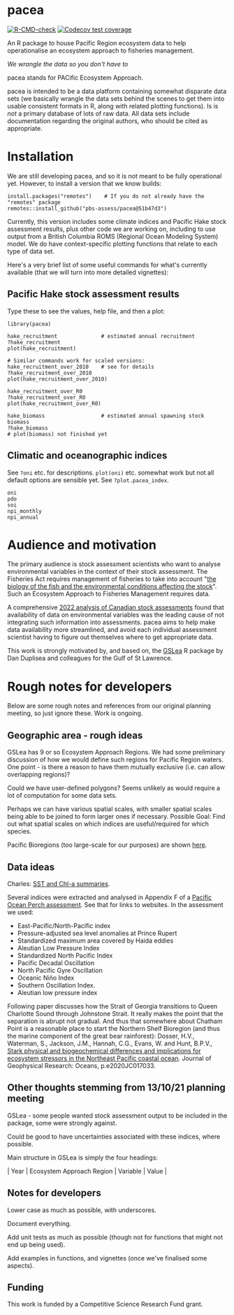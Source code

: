 # pacea

<!-- badges: start -->
[![R-CMD-check](https://github.com/pbs-assess/pacea/actions/workflows/R-CMD-check.yaml/badge.svg)](https://github.com/pbs-assess/pacea/actions/workflows/R-CMD-check.yaml)
[![Codecov test coverage](https://codecov.io/gh/pbs-assess/pacea/branch/main/graph/badge.svg)](https://app.codecov.io/gh/pbs-assess/pacea?branch=main)
<!-- badges: end -->

An R package to house Pacific Region ecosystem data to help operationalise an ecosystem approach to fisheries management.

*We wrangle the data so you don't have to*

pacea stands for PACific Ecosystem Approach. 

pacea is intended to be a data platform containing somewhat disparate data sets (we basically wrangle the data sets behind the scenes to get them into usable consistent formats in R, along with related plotting functions). Is is *not* a primary database of lots of raw data. All data sets include documentation regarding the original authors, who should be cited as appropriate. 

# Installation

We are still developing pacea, and so it is not meant to be fully operational yet. However, to install a version that we know builds:

```
install.packages("remotes")    # If you do not already have the "remotes" package
remotes::install_github("pbs-assess/pacea@51b47d3")
```

Currently, this version includes some climate indices and Pacific Hake stock assessment results, plus other code we are working on, including to use output from a British Columbia ROMS (Regional Ocean Modeling System) model. We do have context-specific plotting functions that relate to each type of data set.

Here's a very brief list of some useful commands for what's currently available (that we will turn into more detailed vignettes):

## Pacific Hake stock assessment results

Type these to see the values, help file, and then a plot:
```
library(pacea)

hake_recruitment              # estimated annual recruitment
?hake_recruitment
plot(hake_recruitment)

# Similar commands work for scaled versions:
hake_recruitment_over_2010    # see for details
?hake_recruitment_over_2010 
plot(hake_recruitment_over_2010)

hake_recruitment_over_R0
?hake_recruitment_over_R0
plot(hake_recruitment_over_R0)

hake_biomass                  # estimated annual spawning stock biomass
?hake_biomass                 
# plot(biomass) not finished yet 
```

## Climatic and oceanographic indices

See `?oni` etc. for descriptions. `plot(oni)` etc. somewhat work but not all default options are sensible yet. See `?plot.pacea_index`. 
```
oni
pdo
soi
npi_monthly
npi_annual 
```

# Audience and motivation

The primary audience is stock assessment scientists who want to analyse environmental variables in the context of their stock assessment. The Fisheries Act requires management of fisheries to take into account "[the biology of the fish and the environmental conditions affecting the stock](https://laws-lois.justice.gc.ca/eng/acts/f-14/page-3.html#h-1175547)". Such an Ecosystem Approach to Fisheries Management requires data. 

A comprehensive [2022 analysis of Canadian stock assessments](https://publications.gc.ca/collections/collection_2022/mpo-dfo/Fs97-6-3473-eng.pdf) found that availability of data on environmental variables was the leading cause of not integrating such information into assessments. pacea aims to help make data availability more streamlined, and avoid each individual assessment scientist having to figure out themselves where to get appropriate data.

This work is strongly motivated by, and based on, the [GSLea](https://github.com/duplisea/gslea) R package by Dan Duplisea and colleagues for the Gulf of St Lawrence.

# Rough notes for developers

Below are some rough notes and references from our original planning meeting, so just ignore these. Work is ongoing.

## Geographic area - rough ideas

GSLea has 9 or so Ecosystem Approach Regions. We had some preliminary discussion of how we would define such regions for Pacific Region waters. One point - is there a reason to have them mutually exclusive (i.e. can allow overlapping regions)?

Could we have user-defined polygons? Seems unlikely as would require a lot of computation for some data sets.  

Perhaps we can have various spatial scales, with smaller spatial scales being able to be joined to form larger ones if necessary. Possible Goal: Find out what spatial scales on which indices are useful/required for which species.

Pacific Bioregions (too large-scale for our purposes) are shown [here](https://cpawsbc.org/northern-shelf-bioregion/).

## Data ideas

Charles: [SST and Chl-a summaries](https://bio-rsg.github.io/).

Several indices were extracted and analysed in Appendix F of a [Pacific Ocean Perch assessment](https://waves-vagues.dfo-mpo.gc.ca/Library/40803569.pdf). See that for links to websites. In the assessment we used:

- East-Pacific/North-Pacific index
- Pressure-adjusted sea level anomalies at Prince Rupert
- Standardized maximum area covered by Haida eddies
- Aleutian Low Pressure Index
- Standardized North Pacific Index
- Pacific Decadal Oscillation
- North Pacific Gyre Oscillation
- Oceanic Niño Index
- Southern Oscillation Index.
- Aleutian low pressure index


Following paper discusses how the Strait of Georgia transitions to Queen Charlotte Sound through Johnstone Strait. 
It really makes the point that the separation is abrupt not gradual. And thus that somewhere about Chatham Point is a reasonable place to start the Northern Shelf Bioregion (and thus the marine component of the great bear rainforest):
Dosser, H.V., Waterman, S., Jackson, J.M., Hannah, C.G., Evans, W. and Hunt, B.P.V., [Stark physical and biogeochemical differences and implications for ecosystem stressors in the Northeast Pacific coastal ocean](https://agupubs.onlinelibrary.wiley.com/doi/abs/10.1029/2020JC017033
). Journal of Geophysical Research: Oceans, p.e2020JC017033.


## Other thoughts stemming from 13/10/21 planning meeting

GSLea - some people wanted stock assessment output to be included in the package, some were strongly against.

Could be good to have uncertainties associated with these indices, where possible.

Main structure in GSLea is simply the four headings:

| Year | Ecosystem Approach Region | Variable | Value |

## Notes for developers

Lower case as much as possible, with underscores.

Document everything.

Add unit tests as much as possible (though not for functions that might not end up being used).

Add examples in functions, and vignettes (once we've finalised some aspects).

## Funding

This work is funded by a Competitive Science Research Fund grant.